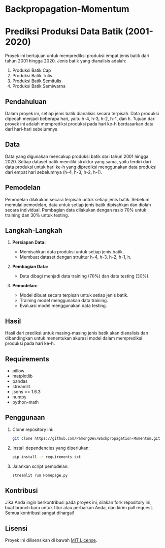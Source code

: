 # Backpropagation-Momentum

# Prediksi Produksi Data Batik (2001-2020)

Proyek ini bertujuan untuk memprediksi produksi empat jenis batik dari tahun 2001 hingga 2020. Jenis batik yang dianalisis adalah:

1. Produksi Batik Cap
2. Produksi Batik Tulis
3. Produksi Batik Semitulis
4. Produksi Batik Semiwarna

## Pendahuluan

Dalam proyek ini, setiap jenis batik dianalisis secara terpisah. Data produksi dipecah menjadi beberapa hari, yaitu h-4, h-3, h-2, h-1, dan h. Tujuan dari proyek ini adalah memprediksi produksi pada hari ke-h berdasarkan data dari hari-hari sebelumnya.

## Data

Data yang digunakan mencakup produksi batik dari tahun 2001 hingga 2020. Setiap dataset batik memiliki struktur yang sama, yaitu terdiri dari data produksi untuk hari ke-h yang diprediksi menggunakan data produksi dari empat hari sebelumnya (h-4, h-3, h-2, h-1).

## Pemodelan

Pemodelan dilakukan secara terpisah untuk setiap jenis batik. Sebelum memulai pemodelan, data untuk setiap jenis batik dipisahkan dan diolah secara individual. Pembagian data dilakukan dengan rasio 70% untuk training dan 30% untuk testing.

## Langkah-Langkah

1. **Persiapan Data:** 
   - Memisahkan data produksi untuk setiap jenis batik.
   - Membuat dataset dengan struktur h-4, h-3, h-2, h-1, h.

2. **Pembagian Data:**
   - Data dibagi menjadi data training (70%) dan data testing (30%).

3. **Pemodelan:**
   - Model dibuat secara terpisah untuk setiap jenis batik.
   - Training model menggunakan data training.
   - Evaluasi model menggunakan data testing.

## Hasil

Hasil dari prediksi untuk masing-masing jenis batik akan dianalisis dan dibandingkan untuk menentukan akurasi model dalam memprediksi produksi pada hari ke-h.

## Requirements

- pillow
- matplotlib
- pandas
- streamlit
- jsons == 1.6.3
- numpy
- python-math

## Penggunaan

1. Clone repository ini:
   ```bash
   git clone https://github.com/PamongDev/Backpropagation-Momentum.git
   ```
2. Install dependencies yang diperlukan:
   ```bash
   pip install -r requirements.txt
   ```
3. Jalankan script pemodelan:
   ```bash
   streamlit run Homepage.py
   ```

## Kontribusi

Jika Anda ingin berkontribusi pada proyek ini, silakan fork repository ini, buat branch baru untuk fitur atau perbaikan Anda, dan kirim pull request. Semua kontribusi sangat dihargai!

## Lisensi

Proyek ini dilisensikan di bawah [MIT License](LICENSE).

